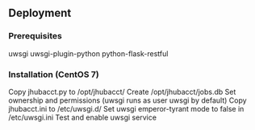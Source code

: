 ## Deployment 

### Prerequisites
uwsgi
uwsgi-plugin-python
python-flask-restful

### Installation (CentOS 7)
Copy jhubacct.py to /opt/jhubacct/
Create /opt/jhubacct/jobs.db
Set ownership and permissions (uwsgi runs as user uwsgi by default)
Copy jhubacct.ini to /etc/uwsgi.d/
Set uwsgi emperor-tyrant mode to false in /etc/uwsgi.ini
Test and enable uwsgi service

